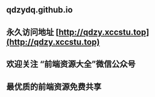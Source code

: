 ## qdzydq.github.io

## 永久访问地址 [http://qdzy.xccstu.top](http://qdzy.xccstu.top)

## 欢迎关注 “前端资源大全”微信公众号

## 最优质的前端资源免费共享

